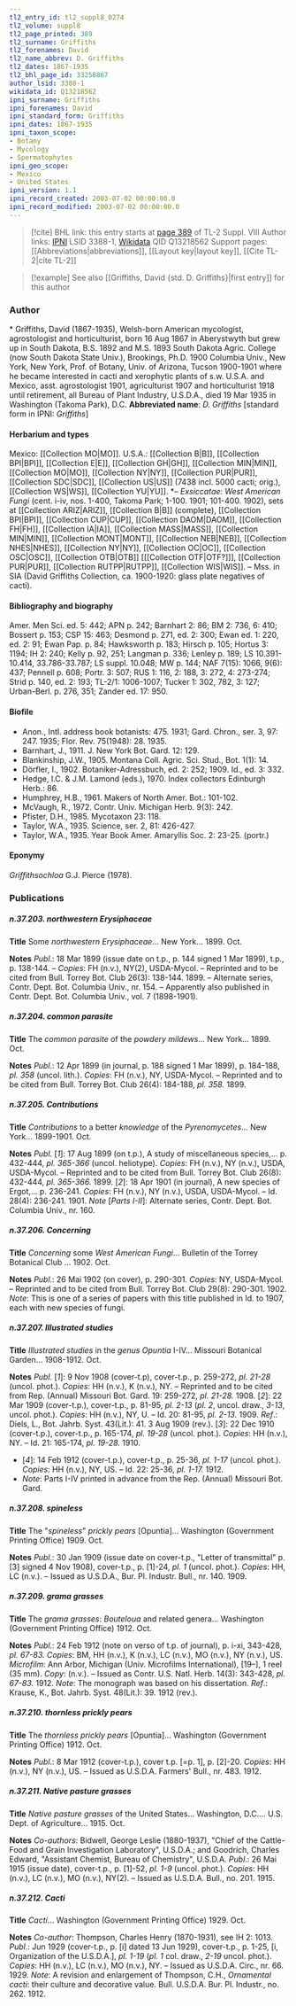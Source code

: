 ```yaml
---
tl2_entry_id: tl2_suppl8_0274
tl2_volume: suppl8
tl2_page_printed: 389
tl2_surname: Griffiths
tl2_forenames: David
tl2_name_abbrev: D. Griffiths
tl2_dates: 1867-1935
tl2_bhl_page_id: 33258867
author_lsid: 3388-1
wikidata_id: Q13218562
ipni_surname: Griffiths
ipni_forenames: David
ipni_standard_form: Griffiths
ipni_dates: 1867-1935
ipni_taxon_scope: 
- Botany
- Mycology
- Spermatophytes
ipni_geo_scope: 
- Mexico
- United States
ipni_version: 1.1
ipni_record_created: 2003-07-02 00:00:00.0
ipni_record_modified: 2003-07-02 00:00:00.0
---
```


> [!cite] BHL link: this entry starts at [page 389](https://www.biodiversitylibrary.org/page/33258867) of TL-2 Suppl. VIII
> Author links: [IPNI](https://www.ipni.org/a/3388-1) LSID 3388-1, [Wikidata](https://www.wikidata.org/wiki/Q13218562) QID Q13218562
> Support pages: [[Abbreviations|abbreviations]], [[Layout key|layout key]], [[Cite TL-2|cite TL-2]]

> [!example] See also [[Griffiths, David {std. D. Griffiths}|first entry]] for this author

### Author

\* Griffiths, David (1867-1935), Welsh-born American mycologist, agrostologist and horticulturist, born 16 Aug 1867 in Aberystwyth but grew up in South Dakota, B.S. 1892 and M.S. 1893 South Dakota Agric. College (now South Dakota State Univ.), Brookings, Ph.D. 1900 Columbia Univ., New York, New York, Prof. of Botany, Univ. of Arizona, Tucson 1900-1901 where he became interested in cacti and xerophytic plants of s.w. U.S.A. and Mexico, asst. agrostologist 1901, agriculturist 1907 and horticulturist 1918 until retirement, all Bureau of Plant Industry, U.S.D.A., died 19 Mar 1935 in Washington (Takoma Park), D.C. 
**Abbreviated name**: *D. Griffiths* \[standard form in IPNI: *Griffiths*\]

#### Herbarium and types

Mexico: [[Collection MO|MO]]. U.S.A.: [[Collection B|B]], [[Collection BPI|BPI]], [[Collection E|E]], [[Collection GH|GH]], [[Collection MIN|MIN]], [[Collection MO|MO]], [[Collection NY|NY]], [[Collection PUR|PUR]], [[Collection SDC|SDC]], [[Collection US|US]] (7438 incl. 5000 cacti; orig.), [[Collection WS|WS]], [[Collection YU|YU]]. *–
*Exsiccatae*: *West American Fungi* (cent. i-iv, nos. 1-400, Takoma Park; 1-100. 1901; 101-400. 1902), sets at [[Collection ARIZ|ARIZ]], [[Collection B|B]] (complete), [[Collection BPI|BPI]], [[Collection CUP|CUP]], [[Collection DAOM|DAOM]], [[Collection FH|FH]], [[Collection IA|IA]], [[Collection MASS|MASS]], [[Collection MIN|MIN]], [[Collection MONT|MONT]], [[Collection NEB|NEB]], [[Collection NHES|NHES]], [[Collection NY|NY]], [[Collection OC|OC]], [[Collection OSC|OSC]], [[Collection OTB|OTB]] \[[[Collection OTF|OTF?]]\], [[Collection PUR|PUR]], [[Collection RUTPP|RUTPP]], [[Collection WIS|WIS]]. – Mss. in SIA (David Griffiths Collection, ca. 1900-1920: glass plate negatives of cacti).

#### Bibliography and biography

Amer. Men Sci. ed. 5: 442; APN p. 242; Barnhart 2: 86; BM 2: 736, 6: 410; Bossert p. 153; CSP 15: 463; Desmond p. 271, ed. 2: 300; Ewan ed. 1: 220, ed. 2: 91; Ewan Pap. p. 84; Hawksworth p. 183; Hirsch p. 105; Hortus 3: 1194; IH 2: 240; Kelly p. 92, 251; Langman p. 336; Lenley p. 189; LS 10.391-10.414, 33.786-33.787; LS suppl. 10.048; MW p. 144; NAF 7(15): 1066, 9(6): 437; Pennell p. 608; Portr. 3: 507; RUS 1: 116, 2: 188, 3: 272, 4: 273-274; Strid p. 140, ed. 2: 193; TL-2/1: 1006-1007; Tucker 1: 302, 782, 3: 127; Urban-Berl. p. 276, 351; Zander ed. 17: 950.

#### Biofile

- Anon., Intl. address book botanists: 475. 1931; Gard. Chron., ser. 3, 97: 247. 1935; Flor. Rev. 75(1948): 28. 1935.
- Barnhart, J., 1911. J. New York Bot. Gard. 12: 129.
- Blankinship, J.W., 1905. Montana Coll. Agric. Sci. Stud., Bot. 1(1): 14.
- Dörfler, I., 1902. Botaniker-Adressbuch, ed. 2: 252; 1909. Id., ed. 3: 332.
- Hedge, I.C. & J.M. Lamond (eds.), 1970. Index collectors Edinburgh Herb.: 86.
- Humphrey, H.B., 1961. Makers of North Amer. Bot.: 101-102.
- McVaugh, R., 1972. Contr. Univ. Michigan Herb. 9(3): 242.
- Pfister, D.H., 1985. Mycotaxon 23: 118.
- Taylor, W.A., 1935. Science, ser. 2, 81: 426-427.
- Taylor, W.A., 1935. Year Book Amer. Amaryllis Soc. 2: 23-25. (portr.)

#### Eponymy

*Griffithsochloa* G.J. Pierce (1978).

### Publications

##### n.37.203. northwestern Erysiphaceae

**Title**
Some *northwestern Erysiphaceae*... New York... 1899. Oct.

**Notes**
*Publ*.: 18 Mar 1899 (issue date on t.p., p. 144 signed 1 Mar 1899), t.p., p. 138-144. – *Copies*: FH (n.v.), NY(2), USDA-Mycol. – Reprinted and to be cited from Bull. Torrey Bot. Club 26(3): 138-144. 1899. – Alternate series, Contr. Dept. Bot. Columbia Univ., nr. 154. – Apparently also published in Contr. Dept. Bot. Columbia Univ., vol. 7 (1898-1901).

##### n.37.204. common parasite

**Title**
The *common parasite* of the *powdery mildews*... New York... 1899. Oct.

**Notes**
*Publ*.: 12 Apr 1899 (in journal, p. 188 signed 1 Mar 1899), p. 184-188, *pl. 358* (uncol. lith.).
*Copies*: FH (n.v.), NY, USDA-Mycol. – Reprinted and to be cited from Bull. Torrey Bot. Club 26(4): 184-188, *pl. 358.* 1899.

##### n.37.205. Contributions

**Title**
*Contributions* to a better *knowledge* of the *Pyrenomycetes*... New York... 1899-1901. Oct.

**Notes**
*Publ*. \[*1*\]: 17 Aug 1899 (on t.p.), A study of miscellaneous species,... p. 432-444, *pl. 365-366* (uncol. heliotype). *Copies*: FH (n.v.), NY (n.v.), USDA, USDA-Mycol. – Reprinted and to be cited from Bull. Torrey Bot. Club 26(8): 432-444, *pl. 365-366.* 1899.
\[*2*\]: 18 Apr 1901 (in journal), A new species of Ergot,... p. 236-241. *Copies*: FH (n.v.), NY (n.v.), USDA, USDA-Mycol. – Id. 28(4): 236-241. 1901.
*Note* \[*Parts I-II*\]: Alternate series, Contr. Dept. Bot. Columbia Univ., nr. 160.

##### n.37.206. Concerning

**Title**
*Concerning* some *West American Fungi*... Bulletin of the Torrey Botanical Club ... 1902. Oct.

**Notes**
*Publ*.: 26 Mai 1902 (on cover), p. 290-301. *Copies*: NY, USDA-Mycol. – Reprinted and to be cited from Bull. Torrey Bot. Club 29(8): 290-301. 1902.
*Note*: This is one of a series of papers with this title published in Id. to 1907, each with new species of fungi.

##### n.37.207. Illustrated studies

**Title**
*Illustrated studies* in the *genus Opuntia* I-IV... Missouri Botanical Garden... 1908-1912. Oct.

**Notes**
*Publ*. \[*1*\]: 9 Nov 1908 (cover-t.p), cover-t.p., p. 259-272, *pl. 21-28* (uncol. phot.). *Copies*: HH (n.v.), K (n.v.), NY. – Reprinted and to be cited from Rep. (Annual) Missouri Bot. Gard. 19: 259-272, *pl. 21-28.* 1908.
\[*2*\]: 22 Mar 1909 (cover-t.p.), cover-t.p., p. 81-95, *pl. 2-13* (*pl. 2*, uncol. draw., *3-13*, uncol. phot.). *Copies*: HH (n.v.), NY, U. – Id. 20: 81-95, *pl. 2-13.* 1909.
*Ref*.: Diels, L., Bot. Jahrb. Syst. 43(Lit.): 41. 3 Aug 1909 (rev.). \[*3*\]: 22 Dec 1910 (cover-t.p.), cover-t.p., p. 165-174, *pl. 19-28* (uncol. phot.). *Copies*: HH (n.v.), NY. – Id. 21: 165-174, *pl. 19-28.* 1910.
- \[*4*\]: 14 Feb 1912 (cover-t.p.), cover-t.p., p. 25-36, *pl. 1-17* (uncol. phot.). *Copies*: HH (n.v.), NY, US. – Id. 22: 25-36, *pl. 1-17.* 1912.
- *Note*: Parts I-IV printed in advance from the Rep. (Annual) Missouri Bot. Gard.

##### n.37.208. spineless

**Title**
The "*spineless*" *prickly pears* \[Opuntia\]... Washington (Government Printing Office) 1909. Oct.

**Notes**
*Publ*.: 30 Jan 1909 (issue date on cover-t.p., "Letter of transmittal" p. \[3\] signed 4 Nov 1908), cover-t.p., p. \[1\]-24, *pl. 1* (uncol. phot.). *Copies*: HH, LC (n.v.). – Issued as U.S.D.A., Bur. Pl. Industr. Bull., nr. 140. 1909.

##### n.37.209. grama grasses

**Title**
The *grama grasses*: *Bouteloua* and related genera... Washington (Government Printing Office) 1912. Oct.

**Notes**
*Publ*.: 24 Feb 1912 (note on verso of t.p. of journal), p. i-xi, 343-428, *pl. 67-83. Copies*: BM, HH (n.v.), K (n.v.), LC (n.v.), MO (n.v.), NY (n.v.), US. *Microfilm*: Ann Arbor, Michigan (Univ. Microfilms International), \[19–\], 1 reel (35 mm). *Copy*: (n.v.). – Issued as Contr. U.S. Natl. Herb. 14(3): 343-428, *pl. 67-83.* 1912.
*Note*: The monograph was based on his dissertation.
*Ref*.: Krause, K., Bot. Jahrb. Syst. 48(Lit.): 39. 1912 (rev.).

##### n.37.210. thornless prickly pears

**Title**
The *thornless prickly pears* \[Opuntia\]... Washington (Government Printing Office) 1912. Oct.

**Notes**
*Publ*.: 8 Mar 1912 (cover-t.p.), cover t.p. \[=p. 1\], p. \[2\]-20. *Copies*: HH (n.v.), NY (n.v.), US. – Issued as U.S.D.A. Farmers' Bull., nr. 483. 1912.

##### n.37.211. Native pasture grasses

**Title**
*Native pasture grasses* of the United States... Washington, D.C.... U.S. Dept. of Agriculture... 1915. Oct.

**Notes**
*Co-authors*: Bidwell, George Leslie (1880-1937), "Chief of the Cattle-Food and Grain Investigation Laboratory", U.S.D.A.; and Goodrich, Charles Edward, "Assistant Chemist, Bureau of Chemistry", U.S.D.A.
*Publ*.: 26 Mai 1915 (issue date), cover-t.p., p. \[1\]-52, *pl. 1-9* (uncol. phot.). *Copies*: HH (n.v.), LC (n.v.), MO (n.v.), NY(2). – Issued as U.S.D.A. Bull., no. 201. 1915.

##### n.37.212. Cacti

**Title**
*Cacti*... Washington (Government Printing Office) 1929. Oct.

**Notes**
*Co-author*: Thompson, Charles Henry (1870-1931), see IH 2: 1013.
*Publ*.: Jun 1929 (cover-t.p., p. \[i\] dated 13 Jun 1929), cover-t.p., p. 1-25, \[i, Organization of the U.S.D.A.\], *pl. 1-19* (*pl. 1* col. draw., *2-19* uncol. phot.). *Copies*: HH (n.v.), LC (n.v.), MO (n.v.), NY. – Issued as U.S.D.A. Circ., nr. 66. 1929.
*Note*: A revision and enlargement of Thompson, C.H., *Ornamental cacti*: their culture and decorative value. Bull. U.S.D.A. Bur. Pl. Industr., no. 262. 1912.

